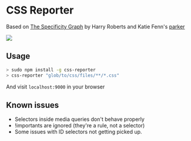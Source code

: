 # CSS Reporter

Based on [The Specificity Graph](http://csswizardry.com/2014/10/the-specificity-graph/) by Harry Roberts and Katie Fenn's [parker](https://github.com/katiefenn/parker)

![](https://pbs.twimg.com/media/B11WOqlCAAA7BfL.png:large)


## Usage

```bash
> sudo npm install -g css-reporter
> css-reporter "glob/to/css/files/**/*.css"
```

And visit `localhost:9000` in your browser


## Known issues

* Selectors inside media queries don't behave properly
* !importants are ignored (they're a rule, not a selector)
* Some issues with ID selectors not getting picked up.
